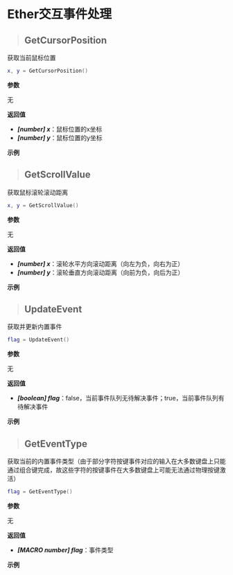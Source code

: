 #  Ether交互事件处理
> ## GetCursorPosition
获取当前鼠标位置
```lua
x, y = GetCursorPosition()
```
**参数**

无

**返回值**

+ ***[number] x***：鼠标位置的x坐标
+ ***[number] y***：鼠标位置的y坐标

**示例**

> ## GetScrollValue
获取鼠标滚轮滚动距离
```lua
x, y = GetScrollValue()
```
**参数**

无

**返回值**

+ ***[number] x***：滚轮水平方向滚动距离（向左为负，向右为正）
+ ***[number] y***：滚轮垂直方向滚动距离（向前为负，向后为正）

**示例**

> ## UpdateEvent
获取并更新内置事件
```lua
flag = UpdateEvent()
```
**参数**

无

**返回值**

+ ***[boolean] flag***：false，当前事件队列无待解决事件；true，当前事件队列有待解决事件

**示例**

> ## GetEventType
获取当前的内置事件类型（由于部分字符按键事件对应的输入在大多数键盘上只能通过组合键完成，故这些字符的按键事件在大多数键盘上可能无法通过物理按键激活）
```lua
flag = GetEventType()
```
**参数**

无

**返回值**

+ ***[MACRO number] flag***：事件类型

**示例**